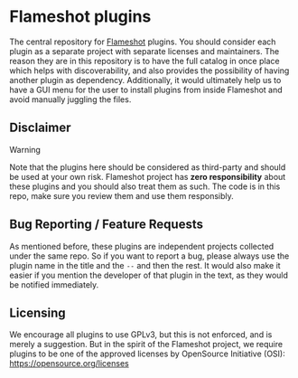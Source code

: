 # Flameshot plugins

The central repository for [Flameshot](https://flameshot.org/) plugins. You should consider each plugin as a separate project with separate licenses and maintainers. The reason they are in this repository is to have the full catalog in once place which helps with discoverability, and also provides the possibility of having another plugin as dependency. Additionally, it would ultimately help us to have a GUI menu for the user to install plugins from inside Flameshot and avoid manually juggling the files.

## Disclaimer

> [!WARNING]
> Note that the plugins here should be considered as third-party and should be used at your own risk. Flameshot project has **zero responsibility** about these plugins and you should also treat them as such. The code is in this repo, make sure you review them and use them responsibly.


## Bug Reporting / Feature Requests

As mentioned before, these plugins are independent projects collected under the same repo. So if you want to report a bug, please always use the plugin name in the title and the ` -- ` and then the rest. It would also make it easier if you mention the developer of that plugin in the text, as they would be notified immediately.


## Licensing

We encourage all plugins to use GPLv3, but this is not enforced, and is merely a suggestion. But in the spirit of the Flameshot project, we require plugins to be one of the approved licenses by OpenSource Initiative (OSI): https://opensource.org/licenses
